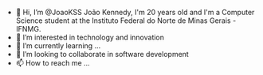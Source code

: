 - 👋 Hi, I’m @JoaoKSS João Kennedy, I'm 20 years old and I'm a Computer Science student at the Instituto Federal do Norte de Minas Gerais - IFNMG.
- 👀 I’m interested in technology and innovation
- 🌱 I’m currently learning ...
- 💞️ I’m looking to collaborate in software development
- 📫 How to reach me ...



<!---
JoaoKSS/JoaoKSS is a ✨ special ✨ repository because its `README.md` (this file) appears on your GitHub profile.
You can click the Preview link to take a look at your changes.
--->
